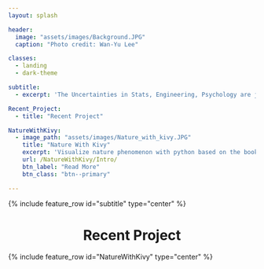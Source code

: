 ```yaml
---
layout: splash

header:
  image: "assets/images/Background.JPG"
  caption: "Photo credit: Wan-Yu Lee"

classes:
  - landing
  - dark-theme

subtitle:
  - excerpt: 'The Uncertainties in Stats, Engineering, Psychology are just out there in our daily life. This personal site talks about how I understand it, and visualize them with code.'

Recent_Project:
  - title: "Recent Project"

NatureWithKivy:
  - image_path: "assets/images/Nature_with_kivy.JPG"
    title: "Nature With Kivy"
    excerpt: 'Visualize nature phenomenon with python based on the book *Nature of Code* written by Daniel Shiffman'
    url: /NatureWithKivy/Intro/
    btn_label: "Read More"
    btn_class: "btn--primary"

---
```


{% include feature_row id="subtitle" type="center" %}

<h1 align="center">Recent Project</h1>

{% include feature_row id="NatureWithKivy" type="center" %}

